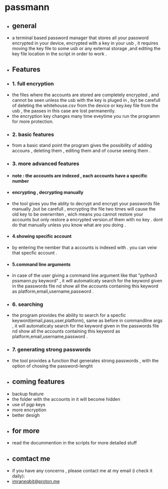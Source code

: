 # passmann
 - ## general
- a terminal based password manager that stores all your password encrypted in your device,  encrypted with a key in your usb , it requires moving the key file to some usb or any external storage ,and editing the key file location in the script in order to work .
- ## Features
- ### 1. full encryption
- the files where the accounts are stored are completely encrypted , and cannot be seen unless the usb with the key is pluged in , byt be carefull of deleting the whitehouse.csv from the  device or key.key file from the usb , the passes in this case are lost permanently.
-  the encryption key changes many time eveytime you run the programm for more protection.
- ### 2. basic features
- from a basic stand point the program gives the possibility of adding accouns , deleting them , editing them and of course seeing them .
- ### 3. more advanced features
- #### note : the accounts are indexed , each accounts have a specific number
- #### encrypting , decrypting manually
- the tool gives you the ablity to decrypt and encrypt your passwords file manually ,but be carefull , encrypting the file two times will cause the old key to be overwrriten , wich means you cannot restore your accounts but only restore a encrypted version.of them with no key . dont do that manually unless you know what are you doing .
- #### 4.showing specific account
- by entering the nember that a accounts is indexed with . you can veiw that specfic account .
- #### 5.command line arguments 
- in case of the  user giving a command line argument like that "python3 pssmann.py keyword" , it will automaticaty search for the keyword given in the passwords file nd show all the accounts containing this keyword as platform,email,username,password .
- ### 6. searching 
- the program provides the ability to search for a specfic keyword(email,pass,user,platform), same as before in commandline args , it will automaticaty search for the keyword given in the passwords file nd show all the accounts containing this keyword as platform,email,username,password .
- ### 7. generating strong passwords
- the tool provides a function that generates strong passwords , with the option of chosing the password-lenght
- ## coming features
- backup feature
- the folder with the accounts in it will  become hidden
- use of pgp keys
- more encryption 
- better desigh
- ## for more 
- read the docummention in the scripts for more detailed stuff
- ## comtact me 
- if you have any concerns , please contact me at my email (i check it daily):
- imraneqbit@proton.me 
